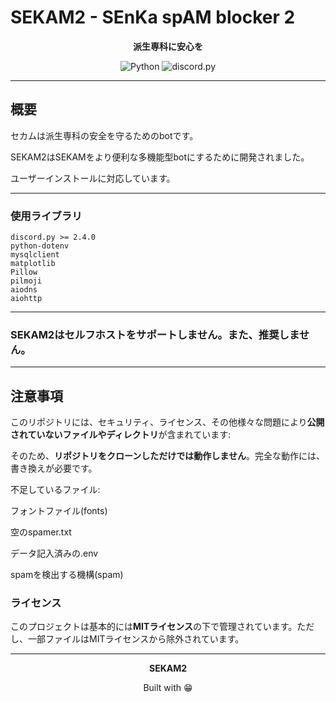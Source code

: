 # SEKAM2 - SEnKa spAM blocker 2

<div align="center">

**派生専科に安心を**

![Python](https://img.shields.io/badge/Python-3.10+-blue.svg)
![discord.py](https://img.shields.io/badge/discord.py-2.4.0+-blue.svg)

</div>

---

## 概要

セカムは派生専科の安全を守るためのbotです。

SEKAM2はSEKAMをより便利な多機能型botにするために開発されました。

ユーザーインストールに対応しています。

---

### 使用ライブラリ

```
discord.py >= 2.4.0
python-dotenv
mysqlclient
matplotlib
Pillow
pilmoji
aiodns
aiohttp
```

---

### SEKAM2はセルフホストをサポートしません。また、推奨しません。

---

## 注意事項

このリポジトリには、セキュリティ、ライセンス、その他様々な問題により**公開されていないファイルやディレクトリ**が含まれています:

そのため、**リポジトリをクローンしただけでは動作しません**。完全な動作には、書き換えが必要です。

不足しているファイル:

フォントファイル(fonts)

空のspamer.txt

データ記入済みの.env

spamを検出する機構(spam)

### ライセンス

このプロジェクトは基本的には**MITライセンス**の下で管理されています。ただし、一部ファイルはMITライセンスから除外されています。


---

<div align="center">

**SEKAM2** 

Built with 😁 

</div>

